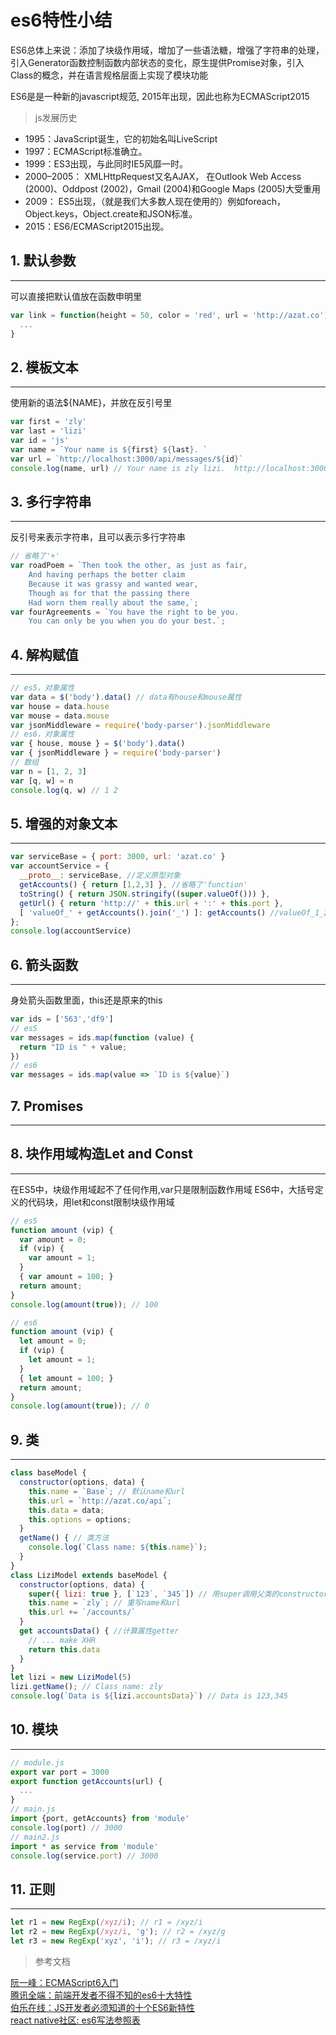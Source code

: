 # es6特性小结

ES6总体上来说：添加了块级作用域，增加了一些语法糖，增强了字符串的处理，引入Generator函数控制函数内部状态的变化，原生提供Promise对象，引入Class的概念，并在语言规格层面上实现了模块功能

<!--more-->

ES6是是一种新的javascript规范, 2015年出现，因此也称为ECMAScript2015

> js发展历史

- 1995：JavaScript诞生，它的初始名叫LiveScript
- 1997：ECMAScript标准确立。
- 1999：ES3出现，与此同时IE5风靡一时。
- 2000–2005： XMLHttpRequest又名AJAX， 在Outlook Web Access (2000)、Oddpost (2002)，Gmail (2004)和Google Maps (2005)大受重用
- 2009： ES5出现，（就是我们大多数人现在使用的）例如foreach，Object.keys，Object.create和JSON标准。
- 2015：ES6/ECMAScript2015出现。

## 1. 默认参数

---

可以直接把默认值放在函数申明里

```javascript
var link = function(height = 50, color = 'red', url = 'http://azat.co') {
  ...
}
```

## 2. 模板文本

---

使用新的语法${NAME}，并放在反引号里

```javascript
var first = 'zly'
var last = 'lizi'
var id = 'js'
var name = `Your name is ${first} ${last}. `
var url = `http://localhost:3000/api/messages/${id}`
console.log(name, url) // Your name is zly lizi.  http://localhost:3000/api/messages/js
```

## 3. 多行字符串

---

反引号来表示字符串，且可以表示多行字符串

```javascript
// 省略了'+'
var roadPoem = `Then took the other, as just as fair,
    And having perhaps the better claim
    Because it was grassy and wanted wear,
    Though as for that the passing there
    Had worn them really about the same,`;
var fourAgreements = `You have the right to be you.
    You can only be you when you do your best.`;
```

## 4. 解构赋值

---

```javascript
// es5，对象属性
var data = $('body').data() // data有house和mouse属性
var house = data.house
var mouse = data.mouse
var jsonMiddleware = require('body-parser').jsonMiddleware
// es6，对象属性
var { house, mouse } = $('body').data()
var { jsonMiddleware } = require('body-parser')
// 数组
var n = [1, 2, 3]
var [q, w] = n
console.log(q, w) // 1 2
```

## 5. 增强的对象文本

---

```javascript
var serviceBase = { port: 3000, url: 'azat.co' }
var accountService = {
  __proto__: serviceBase, //定义原型对象
  getAccounts() { return [1,2,3] }, //省略了'function'
  toString() { return JSON.stringify((super.valueOf())) },
  getUrl() { return 'http://' + this.url + ':' + this.port },
  [ 'valueOf_' + getAccounts().join('_') ]: getAccounts() //valueOf_1_2_3: [1, 2, 3]
};
console.log(accountService)
```

## 6. 箭头函数

---

身处箭头函数里面，this还是原来的this

```javascript
var ids = ['563','df9']
// es5
var messages = ids.map(function (value) {
  return "ID is " + value;
})
// es6
var messages = ids.map(value => `ID is ${value}`)
```

## 7. Promises

---

## 8. 块作用域构造Let and Const

---

在ES5中，块级作用域起不了任何作用,var只是限制函数作用域
ES6中，大括号定义的代码块，用let和const限制块级作用域

```javascript
// es5
function amount (vip) {
  var amount = 0;
  if (vip) {
    var amount = 1;
  }
  { var amount = 100; }
  return amount;
}
console.log(amount(true)); // 100

// es6
function amount (vip) {
  let amount = 0;
  if (vip) {
    let amount = 1;
  }
  { let amount = 100; }
  return amount;
}
console.log(amount(true)); // 0
```

## 9. 类

---

```javascript
class baseModel {
  constructor(options, data) {
    this.name = `Base`; // 默认name和url
    this.url = `http://azat.co/api`;
    this.data = data;
    this.options = options;
  }
  getName() { // 类方法
    console.log(`Class name: ${this.name}`);
  }
}
class LiziModel extends baseModel {
  constructor(options, data) {
    super({ lizi: true }, [`123`, `345`]) // 用super调用父类的constructor方法
    this.name = `zly`; // 重写name和url
    this.url += `/accounts/`
  }
  get accountsData() { //计算属性getter
    // ... make XHR
    return this.data
  }
}
let lizi = new LiziModel(5)
lizi.getName(); // Class name: zly
console.log(`Data is ${lizi.accountsData}`) // Data is 123,345
```

## 10. 模块

---

```javascript
// module.js
export var port = 3000
export function getAccounts(url) {
  ...
}
// main.js
import {port, getAccounts} from 'module'
console.log(port) // 3000
// main2.js
import * as service from 'module'
console.log(service.port) // 3000
```

## 11. 正则

---

```js
let r1 = new RegExp(/xyz/i); // r1 = /xyz/i
let r2 = new RegExp(/xyz/i, 'g'); // r2 = /xyz/g
let r3 = new RegExp('xyz', 'i'); // r3 = /xyz/i
```

> 参考文档

[阮一峰：ECMAScript6入门](http://es6.ruanyifeng.com/)</br>
[腾讯全端：前端开发者不得不知的es6十大特性](http://www.alloyteam.com/2016/03/es6-front-end-developers-will-have-to-know-the-top-ten-properties/)</br>
[伯乐在线：JS开发者必须知道的十个ES6新特性](http://web.jobbole.com/87140/)</br>
[react native社区: es6写法参照表](http://bbs.reactnative.cn/topic/15/react-react-native-%E7%9A%84es5-es6%E5%86%99%E6%B3%95%E5%AF%B9%E7%85%A7%E8%A1%A8)</br>